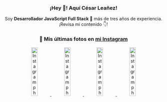 <div align="center">

<h3>¡Hey 👋! Aquí César Leañez!</h3>

<p>Soy <strong>Desarrollador JavaScript Full Stack 🚀</strong> más de tres años de experiencia.<br />¡Revisa mi contenido 👇!</p>

### 📸 Mis últimas fotos en [mi Instagram](https://instagram.com/cesarsoftware.dev)


<a href='https://instagram.com/p/DKcTQWgxLum' target='_blank'>
  <img width='20%' src='https://instagram.frba4-3.fna.fbcdn.net/v/t51.2885-15/503849034_17919602952097059_4092165478866362923_n.jpg?stp=dst-jpg_e35_tt6&efg=eyJ2ZW5jb2RlX3RhZyI6IkZFRUQuaW1hZ2VfdXJsZ2VuLjE0NDB4MTQ0NS5zZHIuZjc1NzYxLmRlZmF1bHRfaW1hZ2UuYzIifQ&_nc_ht=instagram.frba4-3.fna.fbcdn.net&_nc_cat=103&_nc_oc=Q6cZ2QFsUYLhiw0xrU5Gsg1g0PwYadYITYIhwxPuyz9nZnB_KKtTdgWISAihxynV5h6obgM&_nc_ohc=ibMuQ4LztoUQ7kNvwHLaZJ4&_nc_gid=iixoDTL8GaAnDHvt3LFCRQ&edm=ACWDqb8BAAAA&ccb=7-5&ig_cache_key=MzY0Njg3NDQ4NDgzMDY4MjAyMg%3D%3D.3-ccb7-5&oh=00_AfSZa60QuQSKB9_Y_fWwEbMv0PoC02PmsBrfyWVvYyWsRQ&oe=688F3F65&_nc_sid=ee9879' alt='Instagram photo' />
</a>
<a href='https://instagram.com/p/DKcTCZnuO-S' target='_blank'>
  <img width='20%' src='https://scontent.cdninstagram.com/v/t51.75761-15/503168549_17919602796097059_3346483577265803486_n.jpg?stp=dst-jpg_e15_tt6&_nc_cat=105&ig_cache_key=MzY0Njg3MzUyNjA5NTkwMDU2Mg%3D%3D.3-ccb1-7&ccb=1-7&_nc_sid=58cdad&efg=eyJ2ZW5jb2RlX3RhZyI6InhwaWRzLjE5MTZ4MTA3OC5zZHIuQzMifQ%3D%3D&_nc_ohc=bIq0pqLRa9UQ7kNvwG3W2cD&_nc_oc=AdlHrADtVa1Bss9fR81c9lYiAYsMsgobBNPv6qI-Hyd8dEItOKhrzBb1qBSusWP8O70&_nc_ad=z-m&_nc_cid=1478&_nc_zt=23&_nc_ht=scontent.cdninstagram.com&_nc_gid=iixoDTL8GaAnDHvt3LFCRQ&oh=00_AfQqypF0TEw8zOZXOQyL56_hbwQ8JBYJHoYY219Ki9Spmg&oe=688F45E3' alt='Instagram photo' />
</a>
<a href='https://instagram.com/p/DIt9Oknp-PZ' target='_blank'>
  <img width='20%' src='https://instagram.frba4-3.fna.fbcdn.net/v/t51.2885-15/491444712_17914409433097059_55076089485466172_n.jpg?stp=dst-jpg_e35_tt6&efg=eyJ2ZW5jb2RlX3RhZyI6IkZFRUQuaW1hZ2VfdXJsZ2VuLjU1MngzNDEuc2RyLmY3NTc2MS5kZWZhdWx0X2ltYWdlLmMyIn0&_nc_ht=instagram.frba4-3.fna.fbcdn.net&_nc_cat=103&_nc_oc=Q6cZ2QFsUYLhiw0xrU5Gsg1g0PwYadYITYIhwxPuyz9nZnB_KKtTdgWISAihxynV5h6obgM&_nc_ohc=8S2Q1LkzwukQ7kNvwH7qZPv&_nc_gid=iixoDTL8GaAnDHvt3LFCRQ&edm=ACWDqb8BAAAA&ccb=7-5&ig_cache_key=MzYxNTgxNTM1ODA3ODI0Nzg5Nw%3D%3D.3-ccb7-5&oh=00_AfRw9bQaUNAJmBO2ndZjYd5vMFCqgw8RhyVYroYX3IeGnw&oe=688F336B&_nc_sid=ee9879' alt='Instagram photo' />
</a>
<a href='https://instagram.com/p/DICt8_ruj1K' target='_blank'>
  <img width='20%' src='https://scontent.cdninstagram.com/v/t51.71878-15/487811720_2261442050918393_7784971145546330846_n.jpg?stp=dst-jpg_e15_tt6&_nc_cat=104&ig_cache_key=MzYwMzY0NDc1NTQ5MDc4MjUzOA%3D%3D.3-ccb1-7&ccb=1-7&_nc_sid=58cdad&efg=eyJ2ZW5jb2RlX3RhZyI6InhwaWRzLjY0MHgxMTU2LnNkci5DMyJ9&_nc_ohc=9saMbR_AlhIQ7kNvwGVNK23&_nc_oc=AdlZjyF7pZmh3Y9mKbR45W1Uk8eW-8uhmcs-l8zlleuYEhq_XxfuWs38NDlQKcvJgTw&_nc_ad=z-m&_nc_cid=1478&_nc_zt=23&_nc_ht=scontent.cdninstagram.com&_nc_gid=iixoDTL8GaAnDHvt3LFCRQ&oh=00_AfRE-2VG31IKhfYrWkSyXfIAyD2UfmaNkWXFH0W_U4zrRg&oe=688F5864' alt='Instagram photo' />
</a>

</div>
